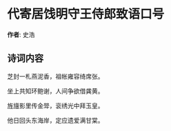# 代寄居饯明守王侍郎致语口号

**作者**: 史浩

## 诗词内容

芝封一札燕泥香，祖帐雍容绮席张。

坐上共知环鲍谢，人间争欲借龚黄。

旌旜影里传金斝，衮绣光中拜玉皇。

他日回头东海岸，定应遗爱满甘棠。

